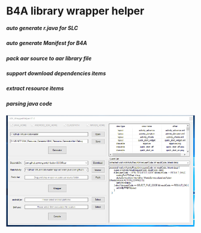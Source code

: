 # B4A library wrapper helper

##### auto generate r.java for SLC 
##### auto generate Manifest for B4A
##### pack aar source to aar library file
##### support download dependencies items  
##### extract resource items
##### parsing java code

![image](https://github.com/laomms/B4A_library_wrapper_helper/blob/master/pic.png)   


